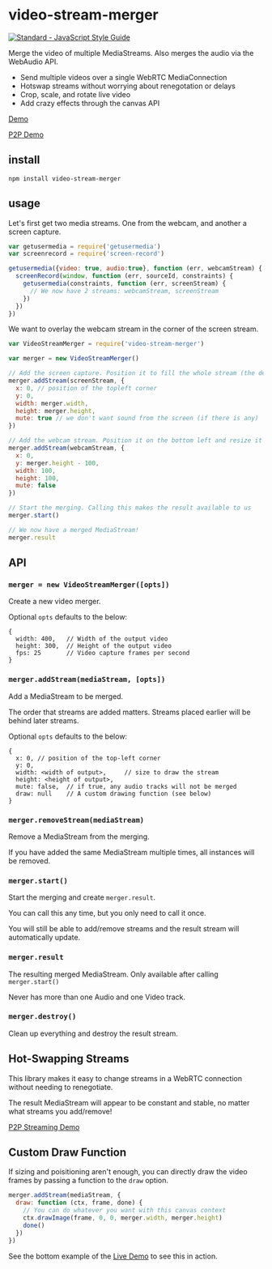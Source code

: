 # video-stream-merger

[![Standard - JavaScript Style Guide](https://img.shields.io/badge/code%20style-standard-brightgreen.svg)](http://standardjs.com/)

Merge the video of multiple MediaStreams. Also merges the audio via the WebAudio API.  

- Send multiple videos over a single WebRTC MediaConnection
- Hotswap streams without worrying about renegotation or delays
- Crop, scale, and rotate live video
- Add crazy effects through the canvas API

[Demo](https://rationalcoding.github.io/video-stream-merger/)

[P2P Demo](https://rationalcoding.github.io/video-stream-merger/p2p.html)

## install

```
npm install video-stream-merger
```

## usage

Let's first get two media streams. One from the webcam, and another a screen capture.
```javascript
var getusermedia = require('getusermedia')
var screenrecord = require('screen-record')

getusermedia({video: true, audio:true}, function (err, webcamStream) {
  screenRecord(window, function (err, sourceId, constraints) {
    getusermedia(constraints, function (err, screenStream) {
      // We now have 2 streams: webcamStream, screenStream
    })
  })
})
```

We want to overlay the webcam stream in the corner of the screen stream.  
```javascript
var VideoStreamMerger = require('video-stream-merger')

var merger = new VideoStreamMerger()

// Add the screen capture. Position it to fill the whole stream (the default)
merger.addStream(screenStream, {
  x: 0, // position of the topleft corner
  y: 0,
  width: merger.width,
  height: merger.height,
  mute: true // we don't want sound from the screen (if there is any)
})

// Add the webcam stream. Position it on the bottom left and resize it to 100x100.
merger.addStream(webcamStream, {
  x: 0,
  y: merger.height - 100,
  width: 100,
  height: 100,
  mute: false
})

// Start the merging. Calling this makes the result available to us
merger.start()

// We now have a merged MediaStream!
merger.result
```

## API

### `merger = new VideoStreamMerger([opts])`

Create a new video merger.

Optional `opts` defaults to the below:

```
{
  width: 400,   // Width of the output video
  height: 300,  // Height of the output video
  fps: 25       // Video capture frames per second
}
```

### `merger.addStream(mediaStream, [opts])`

Add a MediaStream to be merged.

The order that streams are added matters. Streams placed earlier will be behind later streams.

Optional `opts` defaults to the below:
```
{
  x: 0, // position of the top-left corner
  y: 0,
  width: <width of output>,     // size to draw the stream
  height: <height of output>,
  mute: false,  // if true, any audio tracks will not be merged
  draw: null    // A custom drawing function (see below)
}
```

### `merger.removeStream(mediaStream)`

Remove a MediaStream from the merging.

If you have added the same MediaStream multiple times, all instances will be removed.

### `merger.start()`

Start the merging and create `merger.result`.

You can call this any time, but you only need to call it once.  

You will still be able to add/remove streams and the result stream will automatically update.

### `merger.result`

The resulting merged MediaStream. Only available after calling `merger.start()`

Never has more than one Audio and one Video track.

### `merger.destroy()`

Clean up everything and destroy the result stream.  

## Hot-Swapping Streams

This library makes it easy to change streams in a WebRTC connection without needing to renegotiate.

The result MediaStream will appear to be constant and stable, no matter what streams you add/remove!

[P2P Streaming Demo](https://rationalcoding.github.io/video-stream-merger/p2p.html)

## Custom Draw Function

If sizing and poisitioning aren't enough, you can directly draw the video frames by passing a function to the `draw` option.

```javascript
merger.addStream(mediaStream, {
  draw: function (ctx, frame, done) {
    // You can do whatever you want with this canvas context
    ctx.drawImage(frame, 0, 0, merger.width, merger.height)
    done()
  })
})
```

See the bottom example of the [Live Demo](https://rationalcoding.github.io/video-stream-merger/) to see this in action.  
